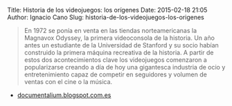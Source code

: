 Title: Historia de los videojuegos: los orígenes
Date: 2015-02-18 21:05
Author: Ignacio Cano
Slug: historia-de-los-videojuegos-los-origenes

> En 1972 se ponía en venta en las tiendas norteamericanas la Magnavox
> Odyssey, la primera videoconsola de la historia. Un año antes un
> estudiante de la Universidad de Stanford y su socio habían construido
> la primera máquina recreativa de la historia. A partir de estos dos
> acontecimientos clave los videojuegos comenzaron a popularizarse
> creando a día de hoy una gigantesca industria de ocio y
> entretenimiento capaz de competir en seguidores y volumen de ventas
> con el cine o la música.

- [documentalium.blogspot.com.es][]

  [documentalium.blogspot.com.es]: http://documentalium.blogspot.com.es/2013/12/historia-de-los-videojuegos-los-origenes.html
    "Historia de los videojuegos: los orígenes"
